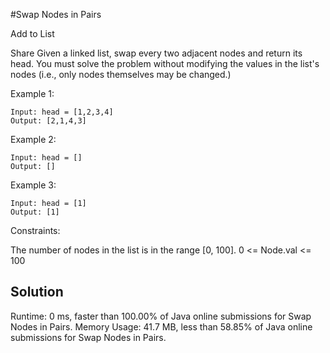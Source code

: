
#Swap Nodes in Pairs

Add to List

Share
Given a linked list, swap every two adjacent nodes and return its head. You must solve the problem without modifying the values in the list's nodes (i.e., only nodes themselves may be changed.)



Example 1:

```
Input: head = [1,2,3,4]
Output: [2,1,4,3]
```
Example 2:
```
Input: head = []
Output: []
```
Example 3:
```
Input: head = [1]
Output: [1]
```

Constraints:

The number of nodes in the list is in the range [0, 100].
0 <= Node.val <= 100



## Solution

Runtime: 0 ms, faster than 100.00% of Java online submissions for Swap Nodes in Pairs.
Memory Usage: 41.7 MB, less than 58.85% of Java online submissions for Swap Nodes in Pairs.